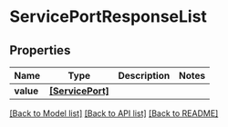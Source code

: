 # ServicePortResponseList


## Properties
Name | Type | Description | Notes
------------ | ------------- | ------------- | -------------
**value** | [**[ServicePort]**](ServicePort.md) |  | 

[[Back to Model list]](../README.md#documentation-for-models) [[Back to API list]](../README.md#documentation-for-api-endpoints) [[Back to README]](../README.md)


